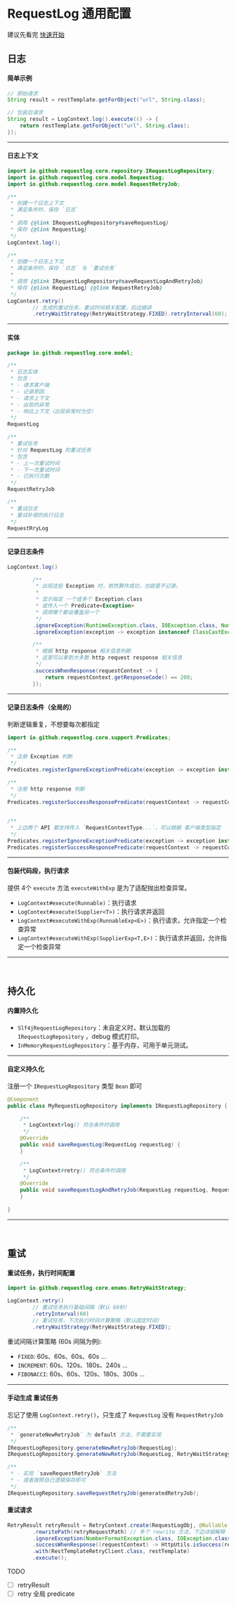 # RequestLog 通用配置

建议先看完 [快速开始](../../README-zh.md#quick_start)

## 日志

#### 简单示例
```java
// 原始请求
String result = restTemplate.getForObject("url", String.class);

// 包装后请求
String result = LogContext.log().execute(() -> {
    return restTemplate.getForObject("url", String.class);
});
```

---

#### 日志上下文

```java
import io.github.requestlog.core.repository.IRequestLogRepository;
import io.github.requestlog.core.model.RequestLog;
import io.github.requestlog.core.model.RequestRetryJob;

/**
 * 创建一个日志上下文
 * 满足条件时，保存 `日志`
 * 
 * 调用 {@link IRequestLogRepository#saveRequestLog}
 * 保存 {@link RequestLog}
 */
LogContext.log();

/**
 * 创建一个日志上下文
 * 满足条件时，保存 `日志` 与 `重试任务`
 * 
 * 调用 {@link IRequestLogRepository#saveRequestLogAndRetryJob}
 * 保存 {@link RequestLog} {@link RequestRetryJob}
 */
LogContext.retry()
        // 生成的重试任务，重试时间相关配置，后边细讲
        .retryWaitStrategy(RetryWaitStrategy.FIXED).retryInterval(60);
```

---

#### 实体

```java
package io.github.requestlog.core.model;

/**
 * 日志实体
 * 包含：
 * - 请求客户端
 * - 记录原因
 * - 请求上下文
 * - 出现的异常
 * - 响应上下文（出现异常时为空）
 */
RequestLog

/**
 * 重试任务
 * 针对 RequestLog 的重试任务
 * 包含
 * - 上一次重试时间
 * - 下一次重试时间
 * - 已执行次数
 */
RequestRetryJob

/**
 * 重试日志
 * 重试补偿的执行日志
 */
RequestRryLog
```



---

#### 记录日志条件

```java
LogContext.log()

        /**
         * 出现这些 Exception 时，依然算作成功，也就是不记录。
         * 
         * 显示指定 一个或多个 Exception.class
         * 或传入一个 Predicate<Exception>
         * 调用哪个都会覆盖另一个
         */
        .ignoreException(RuntimeException.class, IOException.class, NumberFormatException.class)
        .ignoreException(exception -> exception instanceof ClassCastException)

        /**
         * 根据 http response 相关信息判断
         * 这里可以拿到大多数 http request response 相关信息
         */
        .successWhenResponse(requestContext -> {
            return requestContext.getResponseCode() == 200;
        });
```

---

#### 记录日志条件（全局的）

判断逻辑重复，不想要每次都指定

```java
import io.github.requestlog.core.support.Predicates;

/**
 * 注册 Exception 判断
 */
Predicates.registerIgnoreExceptionPredicate(exception -> exception instanceof RuntimeException);

/**
 * 注册 http response 判断
 */
Predicates.registerSuccessResponsePredicate(requestContext -> requestContext.getResponseCode() == 200);

        
/**
 * 上边两个 API 都支持传入 `RequestContextType...`，可以根据 客户端类型指定
 */
Predicates.registerIgnoreExceptionPredicate(exception -> exception instanceof RuntimeException, RequestContextType.REST_TEMPLATE, RequestContextType.APACHE_HTTP_CLIENT);
Predicates.registerSuccessResponsePredicate(requestContext -> requestContext.getResponseCode() == 200, RequestContextType.FEIGN, RequestContextType.OK_HTTP);
```


---

#### 包装代码段，执行请求

提供 4个 `execute` 方法
`executeWithExp` 是为了适配抛出检查异常。

- `LogContext#execute(Runnable)`：执行请求
- `LogContext#execute(Supplier<T>)`：执行请求并返回
- `LogContext#executeWithExp(RunnableExp<E>)`：执行请求，允许指定一个检查异常
- `LogContext#executeWithExp(SupplierExp<T,E>)`：执行请求并返回，允许指定一个检查异常


---

<br/>

## 持久化


#### 内置持久化

- `Slf4jRequestLogRepository`：未自定义时，默认加载的 `IRequestLogRepository` ，debug 模式打印。
- `InMemoryRequestLogRepository`：基于内存，可用于单元测试。

---

#### 自定义持久化

注册一个 `IRequestLogRepository` 类型 `Bean` 即可

```java
@Component
public class MyRequestLogRepository implements IRequestLogRepository {

    /**
     * LogContext#log() 符合条件时调用
     */
    @Override
    public void saveRequestLog(RequestLog requestLog) {
    }

    /**
     * LogContext#retry() 符合条件时调用
     */
    @Override
    public void saveRequestLogAndRetryJob(RequestLog requestLog, RequestRetryJob requestRetryJob) {
    }
    
}
```

---

<br/>

## 重试 <a name="retry"></a>

#### 重试任务，执行时间配置

```java
import io.github.requestlog.core.enums.RetryWaitStrategy;

LogContext.retry()
        // 重试任务执行基础间隔（默认 60秒）
        .retryInterval(60)
        // 重试任务，下次执行时间计算策略（默认固定时间）
        .retryWaitStrategy(RetryWaitStrategy.FIXED);
```

重试间隔计算策略 (60s 间隔为例):
- `FIXED`: 60s、60s、60s、60s ...
- `INCREMENT`: 60s、120s、180s、240s ...
- `FIBONACCI`: 60s、60s、120s、180s、300s ...

---


#### 手动生成 重试任务

忘记了使用 `LogContext.retry()`，只生成了 `RequestLog` 没有 `RequestRetryJob`


```java
/**
 * `generateNewRetryJob` 为 default 方法，不需要实现
 */
IRequestLogRepository.generateNewRetryJob(RequestLog);
IRequestLogRepository.generateNewRetryJob(RequestLog, RetryWaitStrategy, retryInterval);

/**
 * - 实现 `saveRequestRetryJob` 方法
 * - 或者按照自己逻辑保存即可
 */
IRequestLogRepository.saveRequestRetryJob(generatedRetryJob);
```

#### 重试请求

```java
RetryResult retryResult = RetryContext.create(RequestLogObj, @Nullable RequestRetryJobObj)
        .rewritePath(retryRequestPath) // 多个 rewrite 方法，下边详细解释
        .ignoreException(NumberFormatException.class, IOException.class)
        .successWhenResponse((requestContext) -> HttpUtils.isSuccess(requestContext.getResponseCode()))
        .with(RestTemplateRetryClient.class, restTemplate)
        .execute();
```


TODO 
- [ ] retryResult
- [ ] retry 全局 predicate

